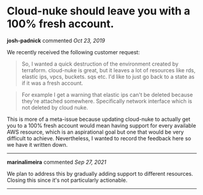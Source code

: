 # Cloud-nuke should leave you with a 100% fresh account.

**josh-padnick** commented *Oct 23, 2019*

We recently received the following customer request:

> So, I wanted a quick destruction of the environment created by terraform. cloud-nuke is great, but it leaves a lot of resources like rds, elastic ips, vpcs, buckets. sqs etc. I'd like to just go back to a state as if it was a fresh account.

> For example I get a warning that elastic ips can't be deleted because they're attached somewhere. Specifically network interface which is not deleted by cloud nuke.

This is more of a meta-issue because updating cloud-nuke to actually get you to a 100% fresh account would mean having support for every available AWS resource, which is an aspirational goal but one that would be very difficult to achieve. Nevertheless, I wanted to record the feedback here so we have it written down.
<br />
***


**marinalimeira** commented *Sep 27, 2021*

We plan to address this by gradually adding support to different resources. Closing this since it's not particularly actionable.
***

